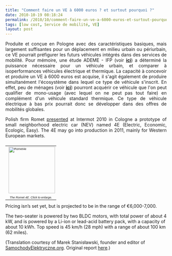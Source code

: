 ```yaml
---
title: "Comment faire un VE à 6000 euros ? et surtout pourquoi ?"
date: 2010-10-19 08:18:24
permalink: /2010/10/comment-faire-un-ve-a-6000-euros-et-surtout-pourquoi.html
tags: [low cost, Service de mobilité, VE]
layout: post
---
```


<p style="text-align: justify">Produite et conçue en Pologne avec des caractéristiques basiques, mais largement suffisantes pour un déplacement en milieu urbain ou périurbain, ce VE pourrait préfigurer les futurs véhicules intégrés dans des services de mobilité. Pour mémoire, une étude ADEME - IFP (voir <strong><a href="http://www.slideshare.net/transportsdufutur/note-ifp-ademevehiculemonousage" target="_blank">ici</a></strong>) a déterminé la puissance nécessaire pour un véhicule urbain, et comparer à isoperformances véhicules électrique et thermique. La capacité à concevoir et produire un VE à 6000 euros est acquise, il s'agit également de produire simultanément l'écosystème dans lequel ce type de véhicule s'inscrit. En effet, peu de ménages (voir <strong><a href="https://gabrielplassat.github.io/transportsdufutur/2010/10/ifop-lachat-des-voitures-budget-moyen-9365-euros.html" target="_blank">ici</a></strong>) pourront acquérir ce véhicule que l'on peut qualifier de mono-usage (avec lequel on ne peut pas tout faire) en complément d'un véhicule standard thermique. Ce type de véhicule électrique à bas prix pourrait donc se développer dans des offres de mobilités globales.</p> <p style="text-align: justify">Polish firm Romet <a href="http://www.motors.romet.pl/pl/news/art71.html">presented</a> at Intermot 2010 in Cologne a prototype of small neighborhood electric car (NEV) named 4E (Electric, Economic, Ecologic, Easy). The 4E may go into production in 2011, mainly for Western European markets. </p>  <!--more-->    <table align="right" border="0" cellpadding="0" cellspacing="0" style="font-family: Geneva, Arial, Helvetica, sans-serif;margin-left: 5px;font-size: 7pt" width="150"> <tbody> <tr> <td><a href="https://gabrielplassat.github.io/transportsdufutur/wp-content/uploads/sites/6/old/6a00d8341c4fbe53ef013488482299970c-800wi.png" rel="lightbox" style="float: right"><img alt="Romet4e" src="/wp-content/uploads/sites/6/old/6a00d8341c4fbe53ef013488482299970c-150wi.png" style="margin: 0px 0px 5px 5px;width: 145px;border-width: 0px" title="Romet4e" /></a></td> </tr> <tr> <td align="center"><em>The Romet 4E. Click to enlarge.</em></td> </tr> </tbody> </table> <p>Pricing isn’s set yet, but is projected to be in the range of €6,000-7,000.</p> <p>The two-seater is powered by two BLDC motors, with total power of about 4 kW, and is powered by a Li-ion or lead-acid battery pack, with a capacity of about 10 kWh. Top speed is 45 km/h (28 mph) with a range of about 100 km (62 miles).</p> <p>(Translation courtesy of Marek Stanisławski, founder and editor of <a href="http://www.samochodyelektryczne.org/">SamochodyElektryczne.org</a>. Original report <a href="http://www.samochodyelektryczne.org/romet_4e.htm">here</a>.)</p> <p>       </p>
